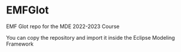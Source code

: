 # EMFGlot
EMF Glot repo for the MDE 2022-2023 Course

You can copy the repository and import it inside the Eclipse Modeling Framework
